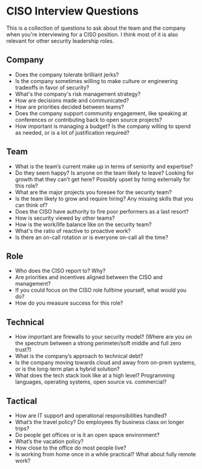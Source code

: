 # CISO Interview Questions
This is a collection of questions to ask about the team and the company when you're interviewing for a CISO position. I think most of it is also relevant for other security leadership roles.

## Company
* Does the company tolerate brilliant jerks?
* Is the company sometimes willing to make culture or engineering tradeoffs in favor of security?
* What's the company's risk management strategy?
* How are decisions made and communicated?
* How are priorities decided between teams?
* Does the company support community engagement, like speaking at conferences or contributing back to open source projects?
* How important is managing a budget? Is the company willing to spend as needed, or is a lot of justification required?

## Team
* What is the team’s current make up in terms of seniority and expertise?
* Do they seem happy? Is anyone on the team likely to leave? Looking for growth that they can’t get here? Possibly upset by hiring externally for this role?
* What are the major projects you foresee for the security team?
* Is the team likely to grow and require hiring? Any missing skills that you can think of?
* Does the CISO have authority to fire poor performers as a last resort?
* How is security viewed by other teams?
* How is the work/life balance like on the security team?
* What's the ratio of reactive to proactive work?
* Is there an on-call rotation or is everyone on-call all the time?

## Role
* Who does the CISO report to? Why?
* Are priorities and incentives aligned between the CISO and management?
* If you could focus on the CISO role fulltime yourself, what would you do?
* How do you measure success for this role?

## Technical
* How important are firewalls to your security model? (Where are you on the spectrum between a strong perimeter/soft middle and full zero trust?)
* What is the company’s approach to technical debt?
* Is the company moving towards cloud and away from on-prem systems, or is the long-term plan a hybrid solution?
* What does the tech stack look like at a high level? Programming languages, operating systems, open source vs. commercial?

## Tactical
* How are IT support and operational responsibilities handled?
* What’s the travel policy? Do employees fly business class on longer trips?
* Do people get offices or is it an open space environment?
* What’s the vacation policy?
* How close to the office do most people live?
* Is working from home once in a while practical? What about fully remote work?
